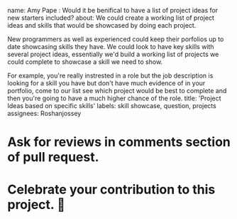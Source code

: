 name: Amy Pape :  Would it be benifical to have a list of project ideas for new starters included?
about: We could create a working list of project ideas and skills that would be showcased by doing each project.  

New programmers as well as experienced could keep their porfolios up to date showcasing skills they have. We could look to have key skills with several project ideas, essentially we'd build a working list of projects we could complete to showcase a skill we need to show. 

For example, you're really instrested in a role but the job description is looking for a skill you have but don't have much evidence of in your portfolio, come to our list see which project would be best to complete and then you're going to have a much higher chance of the role.
title: 'Project Ideas based on specific skills'
labels: skill showcase, question, projects
assignees: Roshanjossey

# Ask for reviews in comments section of pull request.
# Celebrate your contribution to this project. 🎉
